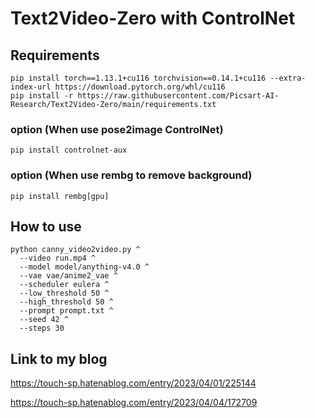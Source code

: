 # Text2Video-Zero with ControlNet

## Requirements

~~~
pip install torch==1.13.1+cu116 torchvision==0.14.1+cu116 --extra-index-url https://download.pytorch.org/whl/cu116
pip install -r https://raw.githubusercontent.com/Picsart-AI-Research/Text2Video-Zero/main/requirements.txt
~~~

### option (When use pose2image ControlNet)

~~~
pip install controlnet-aux
~~~

### option (When use rembg to remove background)

~~~
pip install rembg[gpu]
~~~

## How to use

~~~
python canny_video2video.py ^
  --video run.mp4 ^
  --model model/anything-v4.0 ^
  --vae vae/anime2_vae ^
  --scheduler eulera ^
  --low_threshold 50 ^
  --high_threshold 50 ^
  --prompt prompt.txt ^
  --seed 42 ^
  --steps 30
~~~

## Link to my blog

https://touch-sp.hatenablog.com/entry/2023/04/01/225144

https://touch-sp.hatenablog.com/entry/2023/04/04/172709
